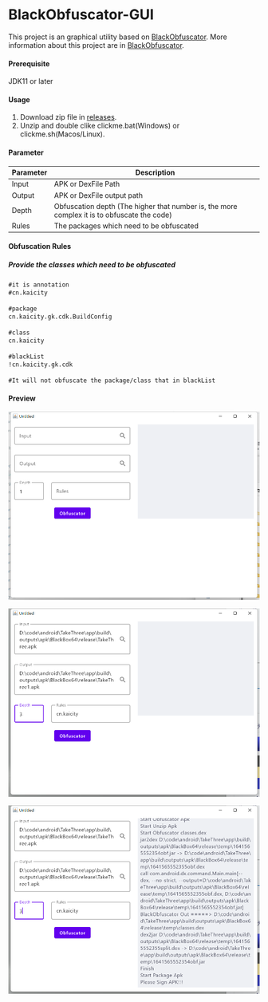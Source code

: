 # BlackObfuscator-GUI
This project is an graphical utility based on [BlackObfuscator](https://github.com/CodingGay/BlackObfuscator). More information about this project are in [BlackObfuscator](https://github.com/CodingGay/BlackObfuscator).

#### Prerequisite
JDK11 or later

#### Usage
1. Download zip file in [releases](https://github.com/CodingGay/BlackObfuscator-GUI/releases).
2. Unzip and double clike clickme.bat(Windows) or clickme.sh(Macos/Linux).

#### Parameter
Parameter | Description 
---|---
Input | APK or DexFile Path
Output | APK or DexFile output path 
Depth | Obfuscation depth (The higher that number is, the more complex it is to obfuscate the code)
Rules | The packages which need to be obfuscated 

#### Obfuscation Rules
##### Provide the classes which need to be obfuscated
```x
#it is annotation
#cn.kaicity

#package
cn.kaicity.gk.cdk.BuildConfig

#class
cn.kaicity

#blackList
!cn.kaicity.gk.cdk

#It will not obfuscate the package/class that in blackList
```

#### Preview

![](images/image1.png)

![](images/image2.png)

![](images/image3.png)
